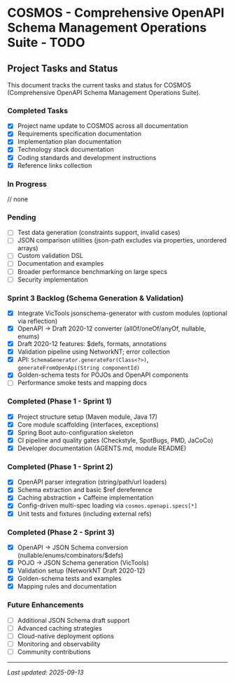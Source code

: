 # COSMOS - Comprehensive OpenAPI Schema Management Operations Suite - TODO

## Project Tasks and Status

This document tracks the current tasks and status for COSMOS (Comprehensive OpenAPI Schema Management Operations Suite).

### Completed Tasks
- [x] Project name update to COSMOS across all documentation
- [x] Requirements specification documentation
- [x] Implementation plan documentation
- [x] Technology stack documentation
- [x] Coding standards and development instructions
- [x] Reference links collection

### In Progress
// none

### Pending
- [ ] Test data generation (constraints support, invalid cases)
- [ ] JSON comparison utilities (json-path excludes via properties, unordered arrays)
- [ ] Custom validation DSL
- [ ] Documentation and examples
- [ ] Broader performance benchmarking on large specs
- [ ] Security implementation

### Sprint 3 Backlog (Schema Generation & Validation)
- [x] Integrate VicTools jsonschema-generator with custom modules (optional via reflection)
- [x] OpenAPI → Draft 2020-12 converter (allOf/oneOf/anyOf, nullable, enums)
- [x] Draft 2020-12 features: $defs, formats, annotations
- [x] Validation pipeline using NetworkNT; error collection
- [x] API: `SchemaGenerator.generateFor(Class<?>)`, `generateFromOpenApi(String componentId)`
- [x] Golden-schema tests for POJOs and OpenAPI components
- [ ] Performance smoke tests and mapping docs

### Completed (Phase 1 - Sprint 1)
- [x] Project structure setup (Maven module, Java 17)
- [x] Core module scaffolding (interfaces, exceptions)
- [x] Spring Boot auto-configuration skeleton
- [x] CI pipeline and quality gates (Checkstyle, SpotBugs, PMD, JaCoCo)
- [x] Developer documentation (AGENTS.md, module README)

### Completed (Phase 1 - Sprint 2)
- [x] OpenAPI parser integration (string/path/url loaders)
- [x] Schema extraction and basic $ref dereference
- [x] Caching abstraction + Caffeine implementation
- [x] Config-driven multi-spec loading via `cosmos.openapi.specs[*]`
- [x] Unit tests and fixtures (including external refs)

### Completed (Phase 2 - Sprint 3)
- [x] OpenAPI → JSON Schema conversion (nullable/enums/combinators/$defs)
- [x] POJO → JSON Schema generation (VicTools)
- [x] Validation setup (NetworkNT Draft 2020-12)
- [x] Golden-schema tests and examples
- [x] Mapping rules and documentation

### Future Enhancements
- [ ] Additional JSON Schema draft support
- [ ] Advanced caching strategies
- [ ] Cloud-native deployment options
- [ ] Monitoring and observability
- [ ] Community contributions

---

*Last updated: 2025-09-13*
